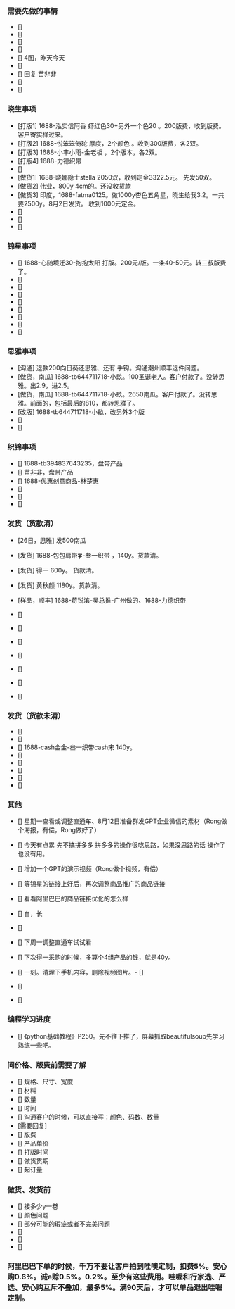 ### 需要先做的事情
- [] 
- [] 
- [] 
- [] 
- [] 4图，昨天今天
- [] 
- [] 回复 苗非非
- [] 
- [] 





### 晓生事项
- [打版1] 1688-泓实信阿香 虾红色30+另外一个色20 。200版费，收到版费。客户寄实样过来。
- [打版2] 1688-悦笨笨倚砣 厚度，2个颜色 。收到300版费，各2双。
- [打版3] 1688-小丰小雨-金老板 ，2个版本，各2双。 
- [打版4] 1688-力德织带
- [] 
- [做货1] 1688-晓娜隐士stella 2050双，收到定金3322.5元。 先发50双。
- [做货2] 伟业，800y 4cm的。还没收货款
- [做货3] 印度，1688-fatma0125。做1000y杏色五角星，晓生给我3.2。一共要2500y。8月2日发货。 收到1000元定金。
- [] 
- [] 
- [] 




### 锦星事项
- [] 1688-心随境迁30-抱抱太阳 打版。200元/版。一条40-50元。转三叔版费了。
- [] 
- [] 
- [] 
- [] 
- [] 
- [] 
- [] 
- [] 




### 思雅事项
- [沟通] 退款200向日葵还思雅、还有 手钩。沟通潮州顺丰退件问题。
- [做货，南瓜] 1688-tb644711718-小镹。100圣诞老人。客户付款了。没转思雅。出2.9，进2.5。
- [做货，南瓜] 1688-tb644711718-小镹。2650南瓜。客户付款了。没转思雅。前面的，包括最后的810，都转思雅了。
- [改版] 1688-tb644711718-小镹，改另外3个版
- [] 
- [] 


### 织锦事项
- [] 1688-tb394837643235，盘带产品
- [] 苗非非，盘带产品
- [] 1688-优惠创意商品-林楚惠
- [] 
- [] 
- [] 



### 发货（货款清）
- [26日，思雅] 发500南瓜 
- [发货] 1688-包包肩带🍀-叁一织带 ，140y。货款清。
- [发货] 得一 600y。 货款清。
- [发货] 黄秋颜 1180y。货款清。 

- [样品，顺丰] 1688-蒋锐滨-吴总推-广州做的、1688-力德织带 
- [] 
- [] 
- [] 
- [] 
- [] 
- [] 
- [] 
### 发货（货款未清）
- [] 
- [] 
- [] 1688-cash金金-叁一织带cash宋 140y。
- [] 
- [] 
- [] 
- [] 
- [] 







### 其他
- [] 星期一查看或调整直通车、8月12日准备群发GPT企业微信的素材（Rong做个海报，有偿，Rong做好了）
- [] 今天有点累 先不搞拼多多 拼多多的操作很吃思路，如果没思路的话 操作了也没有用。
- [] 增加一个GPT的演示视频（Rong做个视频，有偿）
- [] 等锦星的链接上好后，再次调整商品推广的商品链接
- [] 看看阿里巴巴的商品链接优化的怎么样
- [] 白，长
- [] 
- [] 下周一调整直通车试试看
- [] 下次得一采购的时候，多算个4组产品的钱，就是40y。
- [] 一刻。清理下手机内容，删除视频图片。- [] 

- [] 
- [] 









### 编程学习进度
- [] 《python基础教程》P250。先不往下推了，屏幕抓取beautifulsoup先学习熟练一些吧。






















### 问价格、版费前需要了解
- [] 规格、尺寸、宽度
- [] 材料
- [] 数量
- [] 时间
- [] 沟通客户的时候，可以直接写：颜色、码数、数量
- [需要回复] 
- [] 版费
- [] 产品单价
- [] 打版时间
- [] 做货货期
- [] 起订量



### 做货、发货前
- [] 接多少y一卷
- [] 颜色问题
- [] 部分可能的瑕疵或者不完美问题
- []
- [] 
- []




### 阿里巴巴下单的时候，千万不要让客户拍到哇噢定制，扣费5%。安心购0.6%。诚e赊0.5%。0.2%。至少有这些费用。哇喔和行家选、严选、安心购互斥不叠加，最多5%。满90天后，才可以单品退出哇喔定制。